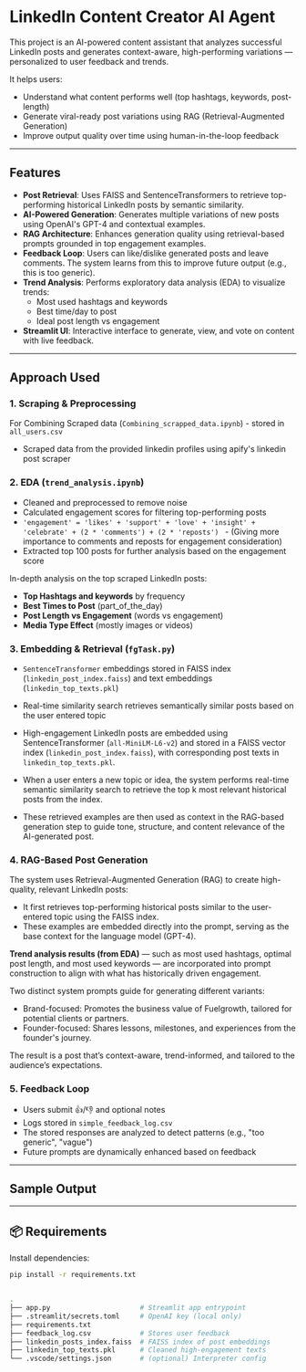 # LinkedIn Content Creator AI Agent

This project is an AI-powered content assistant that analyzes successful LinkedIn posts and generates context-aware, high-performing variations — personalized to user feedback and trends.

It helps users:
- Understand what content performs well (top hashtags, keywords, post-length)
- Generate viral-ready post variations using RAG (Retrieval-Augmented Generation)
- Improve output quality over time using human-in-the-loop feedback

---

## Features

- **Post Retrieval**: Uses FAISS and SentenceTransformers to retrieve top-performing historical LinkedIn posts by semantic similarity.
- **AI-Powered Generation**: Generates multiple variations of new posts using OpenAI's GPT-4 and contextual examples.
- **RAG Architecture**: Enhances generation quality using retrieval-based prompts grounded in top engagement examples.
- **Feedback Loop**: Users can like/dislike generated posts and leave comments. The system learns from this to improve future output (e.g., this is too generic).
- **Trend Analysis**: Performs exploratory data analysis (EDA) to visualize trends:
  - Most used hashtags and keywords
  - Best time/day to post
  - Ideal post length vs engagement
- **Streamlit UI**: Interactive interface to generate, view, and vote on content with live feedback.
---

## Approach Used

### 1. Scraping & Preprocessing
For Combining Scraped data (`Combining_scrapped_data.ipynb`) - stored in `all_users.csv`
- Scraped data from the provided linkedin profiles using apify's linkedin post scraper

### 2. EDA (`trend_analysis.ipynb`)

- Cleaned and preprocessed to remove noise
- Calculated engagement scores for filtering top-performing posts
- `'engagement' = 'likes' + 'support' + 'love' + 'insight' + 'celebrate' + (2 * 'comments') + (2 * 'reposts') ` - (Giving more importance to comments and reposts for engagement consideration)
- Extracted top 100 posts for further analysis based on the engagement score

In-depth analysis on the top scraped LinkedIn posts:
- **Top Hashtags and keywords** by frequency
- **Best Times to Post** (part_of_the_day)
- **Post Length vs Engagement** (words vs engagement)
- **Media Type Effect** (mostly images or videos)

### 3. Embedding & Retrieval (`fgTask.py`)
- `SentenceTransformer` embeddings stored in FAISS index (`linkedin_post_index.faiss`) and text embeddings (`linkedin_top_texts.pkl`)
- Real-time similarity search retrieves semantically similar posts based on the user entered topic

- High-engagement LinkedIn posts are embedded using SentenceTransformer (`all-MiniLM-L6-v2`) and stored in a FAISS vector index (`linkedin_post_index.faiss`), with corresponding post texts in `linkedin_top_texts.pkl`.
- When a user enters a new topic or idea, the system performs real-time semantic similarity search to retrieve the top k most relevant historical posts from the index.
- These retrieved examples are then used as context in the RAG-based generation step to guide tone, structure, and content relevance of the AI-generated post.

### 4. RAG-Based Post Generation

The system uses Retrieval-Augmented Generation (RAG) to create high-quality, relevant LinkedIn posts:
- It first retrieves top-performing historical posts similar to the user-entered topic using the FAISS index.
- These examples are embedded directly into the prompt, serving as the base context for the language model (GPT-4).

**Trend analysis results (from EDA)** — such as most used hashtags, optimal post length, and most used keywords — are incorporated into prompt construction to align with what has historically driven engagement.

Two distinct system prompts guide for generating different variants:
- Brand-focused: Promotes the business value of Fuelgrowth, tailored for potential clients or partners.
- Founder-focused: Shares lessons, milestones, and experiences from the founder's journey.

The result is a post that’s context-aware, trend-informed, and tailored to the audience’s expectations.


### 5. Feedback Loop
- Users submit 👍/👎 and optional notes
- Logs stored in `simple_feedback_log.csv`
- The stored responses are analyzed to detect patterns (e.g., "too generic", "vague")
- Future prompts are dynamically enhanced based on feedback

---

## Sample Output

---

## 📦 Requirements

Install dependencies:

```bash
pip install -r requirements.txt


.
├── app.py                      # Streamlit app entrypoint
├── .streamlit/secrets.toml     # OpenAI key (local only)
├── requirements.txt
├── feedback_log.csv            # Stores user feedback
├── linkedin_posts_index.faiss  # FAISS index of post embeddings
├── linkedin_top_texts.pkl      # Cleaned high-engagement texts
└── .vscode/settings.json       # (optional) Interpreter config

